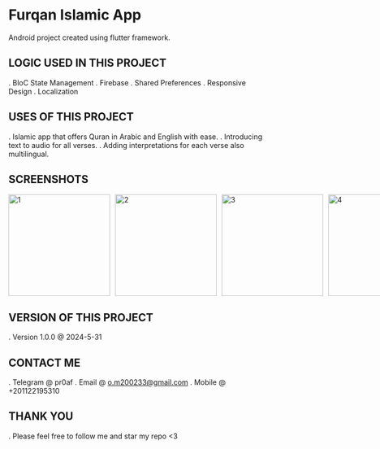 # Furqan Islamic App 

Android project created using flutter framework.

## LOGIC USED IN THIS PROJECT
. BloC State Management
. Firebase
. Shared Preferences
. Responsive Design
. Localization

## USES OF THIS PROJECT
. Islamic app that offers Quran in Arabic and English with ease.
. Introducing text to audio for all verses.
. Adding interpretations for each verse also multilingual.
 

## SCREENSHOTS
<div style="display: flex; gap: 10px;">
  <img src="https://i.ibb.co/svNC3QFy/1.png" alt="1" width="200" border="0">
  <img src="https://i.ibb.co/W45Xf5nj/2.png" alt="2" width="200" border="0">
  <img src="https://i.ibb.co/23BG1pf3/3.png" alt="3" width="200" border="0">
  <img src="https://i.ibb.co/nqkFgs5H/4.png" alt="4" width="200" border="0">
  <img src="https://i.ibb.co/HTgt0Hgg/5.png" alt="5" width="200" border="0">
</div>

## VERSION OF THIS PROJECT
. Version 1.0.0 @ 2024-5-31

## CONTACT ME
. Telegram @ pr0af . Email @ o.m200233@gmail.com . Mobile @ +201122195310

## THANK YOU
. Please feel free to follow me and star my repo <3
